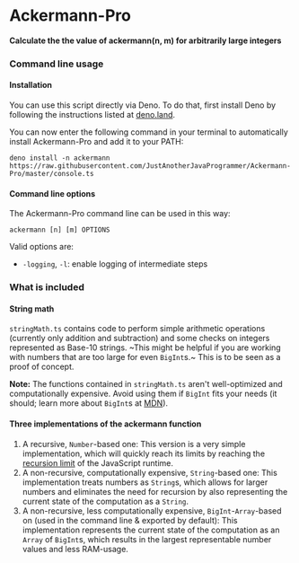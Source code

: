 # Ackermann-Pro
**Calculate the the value of ackermann(n, m) for arbitrarily large integers**

### Command line usage
#### Installation
You can use this script directly via Deno. To do that, first install Deno by following the instructions listed at [deno.land](https://deno.land/).

You can now enter the following command in your terminal to automatically install Ackermann-Pro and add it to your PATH:
```
deno install -n ackermann https://raw.githubusercontent.com/JustAnotherJavaProgrammer/Ackermann-Pro/master/console.ts
```

#### Command line options
The Ackermann-Pro command line can be used in this way:
```
ackermann [n] [m] OPTIONS
```
Valid options are:
* `-logging`, `-l`: enable logging of intermediate steps

### What is included
#### String math
`stringMath.ts` contains code to perform simple arithmetic operations (currently only addition and subtraction) and some checks on integers represented as Base-10 strings. 
~This might be helpful if you are working with numbers that are too large for even `BigInt`s.~ This is to be seen as a proof of concept.

**Note:** The functions contained in `stringMath.ts` aren't well-optimized and computationally expensive. Avoid using them if `BigInt` fits your needs (it should; learn more about `BigInt`s at [MDN](https://developer.mozilla.org/en-US/docs/Web/JavaScript/Data_structures#BigInt_type)).
#### Three implementations of the ackermann function
1. A recursive, `Number`-based one: This version is a very simple implementation, which will quickly reach its limits by reaching the [recursion limit](https://developer.mozilla.org/en-US/docs/Web/JavaScript/Reference/Errors/Too_much_recursion) of the JavaScript runtime.
1. A non-recursive, computationally expensive, `String`-based one: This implementation treats numbers as `String`s, which allows for larger numbers and eliminates the need for recursion by also representing the current state of the computation as a `String`.
1. A non-recursive, less computationally expensive, `BigInt`-`Array`-based on (used in the command line & exported by default): This implementation represents the current state of the computation as an `Array` of `BigInt`s, which results in the largest representable number values and less RAM-usage.